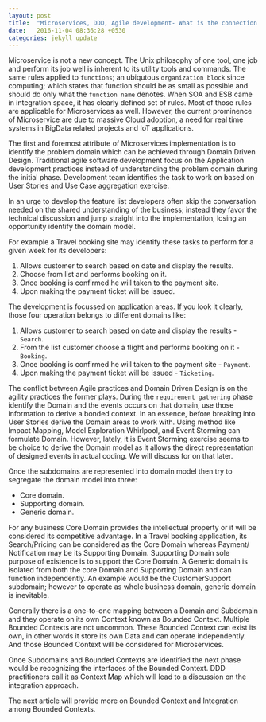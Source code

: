```yaml
---
layout: post
title:  "Microservices, DDD, Agile development- What is the connection!"
date:   2016-11-04 08:36:28 +0530
categories: jekyll update
---
```


Microservice is not a new concept. The Unix philosophy of one tool, one job and perform its job well is inherent to its utility tools and commands. The same rules applied to `functions`; an ubiqutous `organization block` since computing; which states that function should be as small as possible and should do only what the `function name` denotes. When SOA and ESB came in integration space, it has clearly defined set of rules. Most of those rules are applicable for Microservices as well. However, the current prominence of Microservice are due to massive Cloud adoption, a need for real time systems in BigData related projects and IoT applications.

The first and foremost attribute of Microservices implementation is to identify the problem domain which can be achieved through Domain Driven Design. Traditional agile software development focus on the Application development practices instead of understanding the problem domain during the initial phase. Development team identifies the task to work on based on User Stories and Use Case aggregation exercise.

In an urge to develop the feature list developers often skip the conversation needed on the shared understanding of the business; instead they favor the technical discussion and jump straight into the implementation, losing an opportunity identify the domain model.

For example a Travel booking site may identify these tasks to perform for a given week for its developers:

1. Allows customer to search based on date and display the results.
2. Choose from list and performs booking on it.
3. Once booking is confirmed he will taken to the payment site.
4. Upon making the payment ticket will be issued.

The development is focussed on application areas. If you look it clearly, those four operation belongs to different domains like:

1. Allows customer to search based on date and display the results - `Search`.
2. From the list customer choose a flight and performs booking on it - `Booking`.
3. Once booking is confirmed he will taken to the payment site - `Payment`.
4. Upon making the payment ticket will be issued - `Ticketing`.  

The conflict between Agile practices and Domain Driven Design is on the agility practices the former plays. During the `requirement gathering` phase identify the Domain and the events occurs on that domain, use those information to derive a bonded context. In an essence, before breaking into User Stories derive the Domain areas to work with. Using method like Impact Mapping, Model Exploration Whirlpool, and Event Storming can formulate Domain. However, lately, it is Event Storming exercise seems to be choice to derive the Domain model as it allows the direct representation of designed events in actual coding. We will discuss for on that later.

Once the subdomains are represented into  domain model then try to segregate the domain model into three:

* Core domain.
* Supporting domain.
* Generic domain.

For any business Core Domain provides the intellectual property or it will be considered its competitive advantage. In a Travel booking application, its Search/Pricing can be considered as the Core Domain whereas Payment/ Notification may be its Supporting Domain. Supporting Domain sole purpose of existence is to support the Core Domain. A Generic domain is isolated from both the core Domain and Supporting Domain and can function independently. An example would be the CustomerSupport subdomain; however to operate as whole business domain, generic domain is inevitable.

Generally there is a one-to-one mapping between a Domain and Subdomain and they operate on its own Context known as Bounded Context.
Multiple Bounded Contexts are not uncommon. These Bounded Context can exist its own, in other words it store its own Data and can operate independently. And those Bounded Context will be considered for Microservices.

Once Subdomains and Bounded Contexts are identified the next phase would be recognizing the interfaces of the Bounded Context. DDD practitioners call it as Context Map which will lead to a discussion on the integration approach.

The next article will provide more on Bounded Context and Integration among Bounded Contexts.
